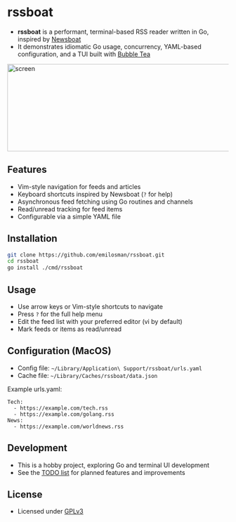 # rssboat

- **rssboat** is a performant, terminal-based RSS reader written in Go, inspired by [Newsboat](https://github.com/newsboat/newsboat)
- It demonstrates idiomatic Go usage, concurrency, YAML-based configuration, and a TUI built with [Bubble Tea](https://github.com/charmbracelet/bubbletea)

<img width="649" height="199" alt="screen" src="https://github.com/user-attachments/assets/8821ddfe-ada2-4e9f-838f-8b8cac7991e1" />

## Features
- Vim-style navigation for feeds and articles  
- Keyboard shortcuts inspired by Newsboat (`?` for help)  
- Asynchronous feed fetching using Go routines and channels  
- Read/unread tracking for feed items  
- Configurable via a simple YAML file  

## Installation
```bash
git clone https://github.com/emilosman/rssboat.git
cd rssboat
go install ./cmd/rssboat
```

## Usage
- Use arrow keys or Vim-style shortcuts to navigate
- Press `?` for the full help menu
- Edit the feed list with your preferred editor (vi by default)
- Mark feeds or items as read/unread

## Configuration (MacOS)
- Config file: `~/Library/Application\ Support/rssboat/urls.yaml`
- Cache file: `~/Library/Caches/rssboat/data.json`

Example urls.yaml:
```
Tech:
  - https://example.com/tech.rss
  - https://example.com/golang.rss
News:
  - https://example.com/worldnews.rss
```

## Development
- This is a hobby project, exploring Go and terminal UI development
- See the [TODO list](./docs/todo.md) for planned features and improvements

## License
- Licensed under [GPLv3](./LICENSE)
